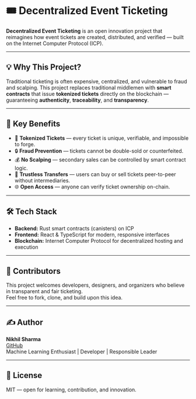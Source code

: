 # 🎟️ Decentralized Event Ticketing

**Decentralized Event Ticketing** is an open innovation project that reimagines how event tickets are created, distributed, and verified — built on the Internet Computer Protocol (ICP).

---

## 💡 Why This Project?

Traditional ticketing is often expensive, centralized, and vulnerable to fraud and scalping. This project replaces traditional middlemen with **smart contracts** that issue **tokenized tickets** directly on the blockchain — guaranteeing **authenticity**, **traceability**, and **transparency**.

---

## 🔑 Key Benefits

- 🎫 **Tokenized Tickets** — every ticket is unique, verifiable, and impossible to forge.
- 🔒 **Fraud Prevention** — tickets cannot be double-sold or counterfeited.
- 💰 **No Scalping** — secondary sales can be controlled by smart contract logic.
- 🔗 **Trustless Transfers** — users can buy or sell tickets peer-to-peer without intermediaries.
- 🌐 **Open Access** — anyone can verify ticket ownership on-chain.

---

## 🛠️ Tech Stack

- **Backend:** Rust smart contracts (canisters) on ICP
- **Frontend:** React & TypeScript for modern, responsive interfaces
- **Blockchain:** Internet Computer Protocol for decentralized hosting and execution

---

## 🤝 Contributors

This project welcomes developers, designers, and organizers who believe in transparent and fair ticketing.  
Feel free to fork, clone, and build upon this idea.

---

## ✍️ Author

**Nikhil Sharma**  
[GitHub](https://github.com/NIKHIL201872)  
Machine Learning Enthusiast | Developer | Responsible Leader

---

## 📄 License

MIT — open for learning, contribution, and innovation.

